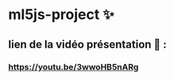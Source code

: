 # ml5js-project :sparkles:

## lien de la vidéo présentation :rocket: : 

### https://youtu.be/3wwoHB5nARg
